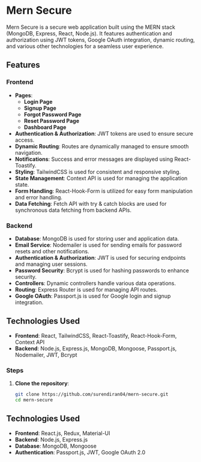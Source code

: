 # Mern Secure

Mern Secure is a secure web application built using the MERN stack (MongoDB, Express, React, Node.js). It features authentication and authorization using JWT tokens, Google OAuth integration, dynamic routing, and various other technologies for a seamless user experience.

## Features

### Frontend
- **Pages**:
  - **Login Page**
  - **Signup Page**
  - **Forgot Password Page**
  - **Reset Password Page**
  - **Dashboard Page**
- **Authentication & Authorization**: JWT tokens are used to ensure secure access.
- **Dynamic Routing**: Routes are dynamically managed to ensure smooth navigation.
- **Notifications**: Success and error messages are displayed using React-Toastify.
- **Styling**: TailwindCSS is used for consistent and responsive styling.
- **State Management**: Context API is used for managing the application state.
- **Form Handling**: React-Hook-Form is utilized for easy form manipulation and error handling.
- **Data Fetching**: Fetch API with try & catch blocks are used for synchronous data fetching from backend APIs.

### Backend
- **Database**: MongoDB is used for storing user and application data.
- **Email Service**: Nodemailer is used for sending emails for password resets and other notifications.
- **Authentication & Authorization**: JWT is used for securing endpoints and managing user sessions.
- **Password Security**: Bcrypt is used for hashing passwords to enhance security.
- **Controllers**: Dynamic controllers handle various data operations.
- **Routing**: Express Router is used for managing API routes.
- **Google OAuth**: Passport.js is used for Google login and signup integration.

## Technologies Used
- **Frontend**: React, TailwindCSS, React-Toastify, React-Hook-Form, Context API
- **Backend**: Node.js, Express.js, MongoDB, Mongoose, Passport.js, Nodemailer, JWT, Bcrypt


### Steps
1. **Clone the repository**:
   ```bash
   git clone https://github.com/surendiran04/mern-secure.git
   cd mern-secure


## Technologies Used

- **Frontend**: React.js, Redux, Material-UI
- **Backend**: Node.js, Express.js
- **Database**: MongoDB, Mongoose
- **Authentication**: Passport.js, JWT, Google OAuth 2.0

